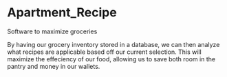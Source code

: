 # Apartment_Recipe
Software to maximize groceries

By having our grocery inventory stored in a database, we can then analyze what recipes are applicable based off our current selection. This will maximize the effeciency of our food, allowing us to save both room in the pantry and money in our wallets. 
